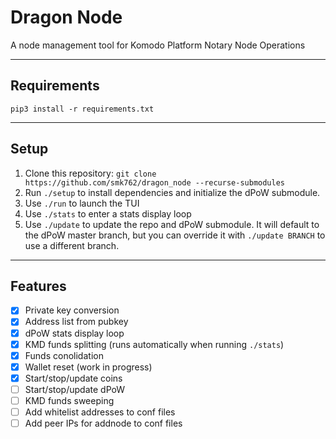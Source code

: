 # Dragon Node

A node management tool for Komodo Platform Notary Node Operations

---
## Requirements

`pip3 install -r requirements.txt`

---
## Setup

1. Clone this repository: `git clone https://github.com/smk762/dragon_node --recurse-submodules`
2. Run `./setup` to install dependencies and initialize the dPoW submodule.
3. Use `./run` to launch the TUI
4. Use `./stats` to enter a stats display loop
5. Use `./update` to update the repo and dPoW submodule. It will default to the dPoW master branch, but you can override it with `./update BRANCH` to use a different branch.

---
## Features
- [x] Private key conversion
- [x] Address list from pubkey
- [x] dPoW stats display loop
- [x] KMD funds splitting (runs automatically when running `./stats`)
- [x] Funds conolidation
- [x] Wallet reset (work in progress)
- [x] Start/stop/update coins
- [ ] Start/stop/update dPoW
- [ ] KMD funds sweeping
- [ ] Add whitelist addresses to conf files
- [ ] Add peer IPs for addnode to conf files